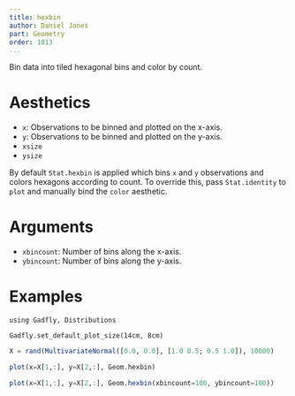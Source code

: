 ```yaml
---
title: hexbin
author: Daniel Jones
part: Geometry
order: 1013
...
```


Bin data into tiled hexagonal bins and color by count.

# Aesthetics
  * `x`: Observations to be binned and plotted on the x-axis.
  * `y`: Observations to be binned and plotted on the y-axis.
  * `xsize`
  * `ysize`

By default `Stat.hexbin` is applied which bins `x` and `y` observations and
colors hexagons according to count. To override this, pass `Stat.identity` to
`plot` and manually bind the `color` aesthetic.

# Arguments

  * `xbincount`: Number of bins along the x-axis.
  * `ybincount`: Number of bins along the y-axis.

# Examples

```{.julia hide="true" results="none"}
using Gadfly, Distributions

Gadfly.set_default_plot_size(14cm, 8cm)
```

```julia
X = rand(MultivariateNormal([0.0, 0.0], [1.0 0.5; 0.5 1.0]), 10000)
```

```julia
plot(x=X[1,:], y=X[2,:], Geom.hexbin)
```

```julia
plot(x=X[1,:], y=X[2,:], Geom.hexbin(xbincount=100, ybincount=100))
```
